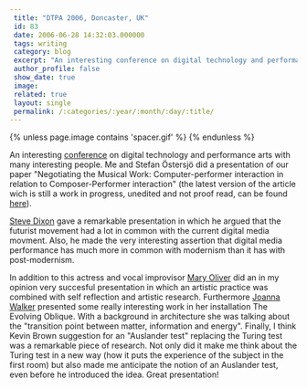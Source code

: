 ```yaml
---
 title: "DTPA 2006, Doncaster, UK"
 id: 83
 date: 2006-06-28 14:32:03.000000
 tags: writing
 category: blog
 excerpt: "An interesting conference on digital technology and performance arts with many interesting people. Me and Stefan &Ouml;stersj&ouml; did a presentation of our paper 'Negotiating the Musical Work: Compu..."
 author_profile: false
 show_date: true
 image: 
 related: true
 layout: single
 permalink: /:categories/:year/:month/:day/:title/
---
```

{% unless page.image contains 'spacer.gif' %}
{% endunless %}

An interesting <a href="http://www.don.ac.uk/ipa/frameset/index2.html">conference</a> on digital technology and performance arts with many interesting people. Me and Stefan &Ouml;stersj&ouml; did a presentation of our paper "Negotiating the Musical Work: Computer-performer interaction in relation to Composer-Performer interaction" (the latest version of the article wich is still a work in progress, unedited and not proof read, can be found <a href="http://www.henrikfrisk.com/index.jsp?metaId=music&amp;id=docs&amp;field=name&amp;query=Negotiating%20the%20musical%20work.">here</a>).


<a href="http://www.brunel.ac.uk/about/acad/sa/artstaff/drama/stevedixon">Steve Dixon</a> gave a remarkable presentation in which he argued that the futurist movement had a lot in common with the current digital media movment. Also, he made the very interesting assertion that digital media performance has much more in common with modernism than it has with post-modernism.



In addition to this actress and vocal improvisor <a href="http://www.smmp.salford.ac.uk/staff/performance/moliver.shtml">Mary Oliver</a> did an in my opinion very succesful presentation in which an artistic practice was combined with self reflection and artistic research. Furthermore <a href="http://www.joannawalker.com">Joanna Walker</a> presented some really interesting work in her installation The Evolving Oblique. With a background in architecture she was talking about the "transition point between matter, information and energy". Finally, I think Kevin Brown suggestion for an "Auslander test" replacing the Turing test was a remarkable piece of research. Not only did it make me think about the Turing test in a new way (how it puts the experience of the subject in the first room) but also made me anticipate the notion of an Auslander test, even before he introduced the idea. Great presentation!
